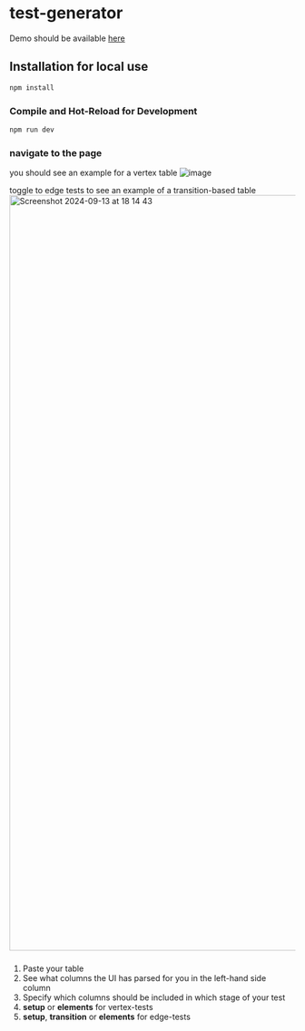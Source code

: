 # test-generator

Demo should be available [here](https://bruceandylee.github.io/test-generator/)

## Installation for local use

```sh
npm install
```

### Compile and Hot-Reload for Development

```sh
npm run dev
```

### navigate to the page

you should see an example for a vertex table
![image](https://github.com/user-attachments/assets/17cc6910-0d1f-443b-823e-48d12f1a253e)

toggle to edge tests to see an example of a transition-based table
<img width="1332" alt="Screenshot 2024-09-13 at 18 14 43" src="https://github.com/user-attachments/assets/d8cbb4b4-933c-488b-997a-37ab967c924a">

###

1. Paste your table
2. See what columns the UI has parsed for you in the left-hand side column
3. Specify which columns should be included in which stage of your test
  1. **setup** or **elements** for vertex-tests
  2. **setup**, **transition** or **elements** for edge-tests 
